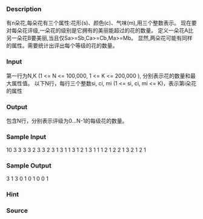 
### Description
有n朵花,每朵花有三个属性:花形(s)、颜色(c)、气味(m),用三个整数表示。
现在要对每朵花评级,一朵花的级别是它拥有的美丽能超过的花的数量。
定义一朵花A比另一朵花B要美丽,当且仅Sa>=Sb,Ca>=Cb,Ma>=Mb。
显然,两朵花可能有同样的属性。需要统计出评出每个等级的花的数量。



### Input
第一行为N,K (1 <= N <= 100,000, 1 <= K <= 200,000 ), 分别表示花的数量和最大属性值。
以下N行，每行三个整数si, ci, mi (1 <= si, ci, mi <= K)，表示第i朵花的属性
### Output
包含N行，分别表示评级为0...N-1的每级花的数量。
### Sample Input
10 3
3 3 3
2 3 3 
2 3 1 
3 1 1 
3 1 2 
1 3 1 
1 1 2 
1 2 2 
1 3 2 
1 2 1
### Sample Output
3
1
3
0
1
0
1
0
0
1
### Hint

### Source
